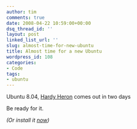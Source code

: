 ```yaml
---
author: tim
comments: true
date: 2008-04-22 10:59:00+00:00
dsq_thread_id: ''
layout: post
linked_list_url: ''
slug: almost-time-for-new-ubuntu
title: Almost time for a new Ubuntu
wordpress_id: 108
categories:
- Code
tags:
- ubuntu
---
```


Ubuntu 8.04, [Hardy Heron](https://wiki.ubuntu.com/HardyHeron/) comes out in
two days  
  
Be ready for it.  
  
_(Or install it [now](https://help.ubuntu.com/community/HardyUpgrades#head-d552909d23532acc4ecb9a4c51a902e79caab0e8))_

